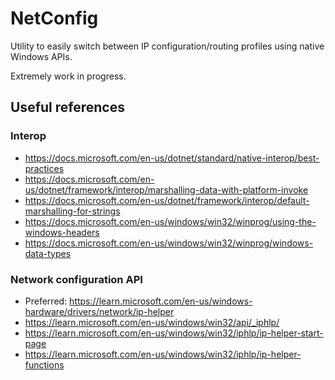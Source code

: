 # NetConfig

Utility to easily switch between IP configuration/routing profiles using native Windows APIs.

Extremely work in progress.

## Useful references

### Interop

- https://docs.microsoft.com/en-us/dotnet/standard/native-interop/best-practices
- https://docs.microsoft.com/en-us/dotnet/framework/interop/marshalling-data-with-platform-invoke
- https://docs.microsoft.com/en-us/dotnet/framework/interop/default-marshalling-for-strings
- https://docs.microsoft.com/en-us/windows/win32/winprog/using-the-windows-headers
- https://docs.microsoft.com/en-us/windows/win32/winprog/windows-data-types

### Network configuration API

- Preferred: https://learn.microsoft.com/en-us/windows-hardware/drivers/network/ip-helper
- https://learn.microsoft.com/en-us/windows/win32/api/_iphlp/
- https://learn.microsoft.com/en-us/windows/win32/iphlp/ip-helper-start-page
- https://learn.microsoft.com/en-us/windows/win32/iphlp/ip-helper-functions
